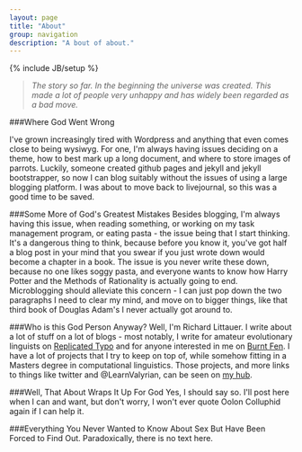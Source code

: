 ```yaml
---
layout: page
title: "About"
group: navigation
description: "A bout of about."
---
```

{% include JB/setup %}

> _The story so far. In the beginning the universe was created. This made a lot of people very unhappy and has widely been regarded as a bad move._

###Where God Went Wrong

I've grown increasingly tired with Wordpress and anything that even
comes close to being wysiwyg. For one, I'm always having issues deciding
on a theme, how to best mark up a long document, and where to store
images of parrots. Luckily, someone created github pages and jekyll and
jekyll bootstrapper, so now I can blog suitably without the issues of
using a large blogging platform. I was about to move back to
livejournal, so this was a good time to be saved.

###Some More of God's Greatest Mistakes
Besides blogging, I'm always having this issue, when reading something,
or working on my task management program, or eating pasta - the issue
being that I start thinking. It's a dangerous thing to think, because
before you know it, you've got half a blog post in your mind that you
swear if you just wrote down would become a chapter in a book. The issue
is you never write these down, because no one likes soggy pasta, and
everyone wants to know how Harry Potter and the Methods of Rationality
is actually going to end. Microblogging should alleviate this concern -
I can just pop down the two paragraphs I need to clear my mind, and move
on to bigger things, like that third book of Douglas Adam's I never
actually got around to. 

###Who is this God Person Anyway?
Well, I'm Richard Littauer. I write about a lot of stuff on a lot of
blogs - most notably, I write for amateur evolutionary linguists on [Replicated
Typo](http://www.replicatedtypo.com) and for anyone interested in me on [Burnt
Fen](http://www.burntfen.net/merecat). I have a lot of projects that I
try to keep on top of, while somehow fitting in a Masters degree in
computational linguistics. Those projects, and more links to things like
twitter and @LearnValyrian, can be seen on [my
hub](http://www.burntfen.net).

###Well, That About Wraps It Up For God
Yes, I should say so. I'll post here when I can and want, but don't worry, I
won't ever quote Oolon Colluphid again if I can help it.


###Everything You Never Wanted to Know About Sex But Have Been Forced to Find Out.
Paradoxically, there is no text here.
